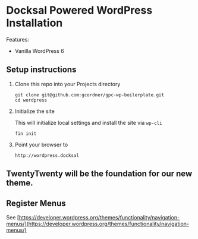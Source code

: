 # Docksal Powered WordPress Installation

Features:

- Vanilla WordPress 6

## Setup instructions

1. Clone this repo into your Projects directory

    ```
    git clone git@github.com:gcordner/gpc-wp-boilerplate.git
    cd wordpress
    ```

1. Initialize the site

    This will initialize local settings and install the site via `wp-cli`

    ```
    fin init
    ```

1. Point your browser to

    ```
    http://wordpress.docksal
    ```
    
## TwentyTwenty will be the foundation for our new theme.

## Register Menus
See [https://developer.wordpress.org/themes/functionality/navigation-menus/](https://developer.wordpress.org/themes/functionality/navigation-menus/)
